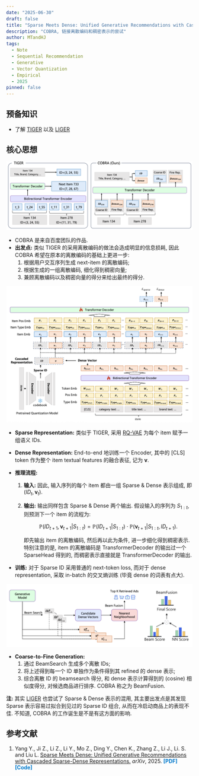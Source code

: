 ```yaml
---
date: "2025-06-30"
draft: false
title: "Sparse Meets Dense: Unified Generative Recommendations with Cascaded Sparse-Dense Representations"
description: "COBRA, 链接离散编码和稠密表示的尝试"
author: MTandHJ
tags:
  - Note
  - Sequential Recommendation
  - Generative
  - Vector Quantization
  - Empirical
  - 2025
pinned: false
---
```



## 预备知识

- 了解 [TIGER](/posts/tiger/) 以及 [LIGER](/posts/liger/)

## 核心思想


![20250630162253](https://raw.githubusercontent.com/MTandHJ/blog_source/master/images/20250630162253.png)

- COBRA 是来自百度团队的作品. 
- **出发点:** 类似 TIGER 的采用离散编码的做法会造成明显的信息损耗, 因此 COBRA 希望在原本的离散编码的基础上更进一步:
    1. 根据用户交互序列生成 next-item 的离散编码;
    2. 根据生成的一组离散编码, 细化得到稠密向量;
    3. 兼顾离散编码以及稠密向量的得分来给出最终的得分.

![20250630162957](https://raw.githubusercontent.com/MTandHJ/blog_source/master/images/20250630162957.png)

- **Sparse Representation:** 类似于 TIGER, 采用 [RQ-VAE](/posts/rq-vae/) 为每个 item 赋予一组语义 IDs.

- **Dense Representation:** End-to-end 地训练一个 Encoder, 其中的 [CLS] token 作为整个 item textual features 的融合表征, 记为 $\mathbf{v}$.

- **推理流程:**
    1. **输入:** 因此, 输入序列的每个 item 都由一组 Sparse & Dense 表示组成, 即 $(ID_t, \mathbf{v}_t)$.
    2. **输出:** 输出同样包含 Sparse & Dense 两个输出. 假设输入的序列为 $S_{1:t}$, 则预测下一个 item 的流程为:

        $$
        \mathbb{P}(ID_{t+1}, \mathbf{v}_{t+1} | S_{1:t})
        = \mathbb{P}(ID_{t+1} | S_{1:t})
        \cdot \mathbb{P}(\mathbf{v}_{t+1} | S_{1:t}, ID_{t+1}).
        $$

        即先输出 item 的离散编码, 然后再以此为条件, 进一步细化得到稠密表示. 特别注意的是, item 的离散编码是 TransformerDecoder 的输出过一个 SparseHead 得到的, 而稠密表示直接就是 TransformerDecoder 的输出.

- **训练:** 对于 Sparse ID 采用普通的 next-token loss, 而对于 dense representation, 采取 in-batch 的交叉熵训练 (毕竟 dense 的词表有点大).


![20250630164003](https://raw.githubusercontent.com/MTandHJ/blog_source/master/images/20250630164003.png)

- **Coarse-to-Fine Generation:**
    1. 通过 BeamSearch 生成多个离散 IDs;
    2. 将上述得到每一个 ID 单独作为条件得到其 refined 的 dense 表示;
    3. 综合离散 ID 的 beamsearch 得分, 和 dense 表示计算得到的  (cosine) 相似度得分, 对候选商品进行排序. COBRA 称之为 BeamFusion.

**注:** 其实 [LIGER](/posts/liger/) 也尝试了 Sparse & Dense 表示的混用, 其主要出发点是其发现 Sparse 表示容易过拟合到见过的 Sparse ID 组合, 从而在冷启动商品上的表现不佳. 不知道, COBRA 的工作诞生是不是有这方面的影响.

## 参考文献

<ol class="reference">
  <li>
    Yang Y., Ji Z., Li Z., Li Y., Mo Z., Ding Y., Chen K., Zhang Z., Li J., Li. S. and Liu L.
    <u>Sparse Meets Dense: Unified Generative Recommendations with Cascaded Sparse-Dense Representations.</u>
    <i>arXiv</i>, 2025.
    <a href="http://arxiv.org/abs/2503.02453" style="color: #007acc; font-weight: bold; text-decoration: none;">[PDF]</a>
    <a href="" style="color: #007acc; font-weight: bold; text-decoration: none;">[Code]</a>
  </li>
  <!-- 添加更多文献条目 -->
</ol>

